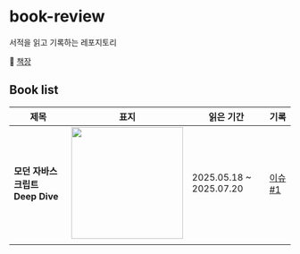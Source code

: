 # book-review

서적을 읽고 기록하는 레포지토리

📖 [책장](https://github.com/gmlwlsdl/book-review/issues/1)

## Book list

| 제목                                         | 표지                                                                                                                                                                                                                                                                                                                                                                                                                                                                                                                                                                                                                                                                                                                                                                                                                                                                                                        | 읽은 기간               | 기록                                                                                         |
| -------------------------------------------- | ----------------------------------------------------------------------------------------------------------------------------------------------------------------------------------------------------------------------------------------------------------------------------------------------------------------------------------------------------------------------------------------------------------------------------------------------------------------------------------------------------------------------------------------------------------------------------------------------------------------------------------------------------------------------------------------------------------------------------------------------------------------------------------------------------------------------------------------------------------------------------------------------------------- | ----------------------- | -------------------------------------------------------------------------------------------- |
| <strong>모던 자바스크립트 Deep Dive</strong> | <img src="https://private-user-images.githubusercontent.com/108905670/455163655-6cc5d7b2-3647-4ad7-b635-4fefef694c51.png?jwt=eyJhbGciOiJIUzI1NiIsInR5cCI6IkpXVCJ9.eyJpc3MiOiJnaXRodWIuY29tIiwiYXVkIjoicmF3LmdpdGh1YnVzZXJjb250ZW50LmNvbSIsImtleSI6ImtleTUiLCJleHAiOjE3NTM0NTM2NDAsIm5iZiI6MTc1MzQ1MzM0MCwicGF0aCI6Ii8xMDg5MDU2NzAvNDU1MTYzNjU1LTZjYzVkN2IyLTM2NDctNGFkNy1iNjM1LTRmZWZlZjY5NGM1MS5wbmc_WC1BbXotQWxnb3JpdGhtPUFXUzQtSE1BQy1TSEEyNTYmWC1BbXotQ3JlZGVudGlhbD1BS0lBVkNPRFlMU0E1M1BRSzRaQSUyRjIwMjUwNzI1JTJGdXMtZWFzdC0xJTJGczMlMkZhd3M0X3JlcXVlc3QmWC1BbXotRGF0ZT0yMDI1MDcyNVQxNDIyMjBaJlgtQW16LUV4cGlyZXM9MzAwJlgtQW16LVNpZ25hdHVyZT0wMDI2NjUwYWI1YmYyYzRhMjZkNDQ2NGQyODRhNDMwOWUzOGQwMDlmMzU1Zjc2ZWJlN2RhMDIyMTk2NTQ0YmYyJlgtQW16LVNpZ25lZEhlYWRlcnM9aG9zdCJ9.37DxqjX7rqHKZOnq7r4PoqgfQjttjO3P8MBNe1w5dls" width="200" height="250" style="max-width: 100%; height: auto; max-height: 250px;"> | 2025.05.18 ~ 2025.07.20 | [이슈 #1](https://github.com/gmlwlsdl/book-review/issues/1?issue=gmlwlsdl%7Cbook-review%7C2) |
|                                              |
